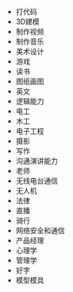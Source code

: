 - 打代码
- 3D建模
- 制作视频
- 制作音乐
- 美术设计
- 游戏
- 读书
- 图纸画图
- 英文
- 逻辑能力
- 电工
- 木工
- 电子工程
- 摄影
- 写作
- 沟通演讲能力
- 老师
- 无线电台通信
- 无人机
- 法律
- 直播
- 骑行
- 网络安全和通信
- 产品经理
- 心理学
- 管理学
- 好字
- 模型模具